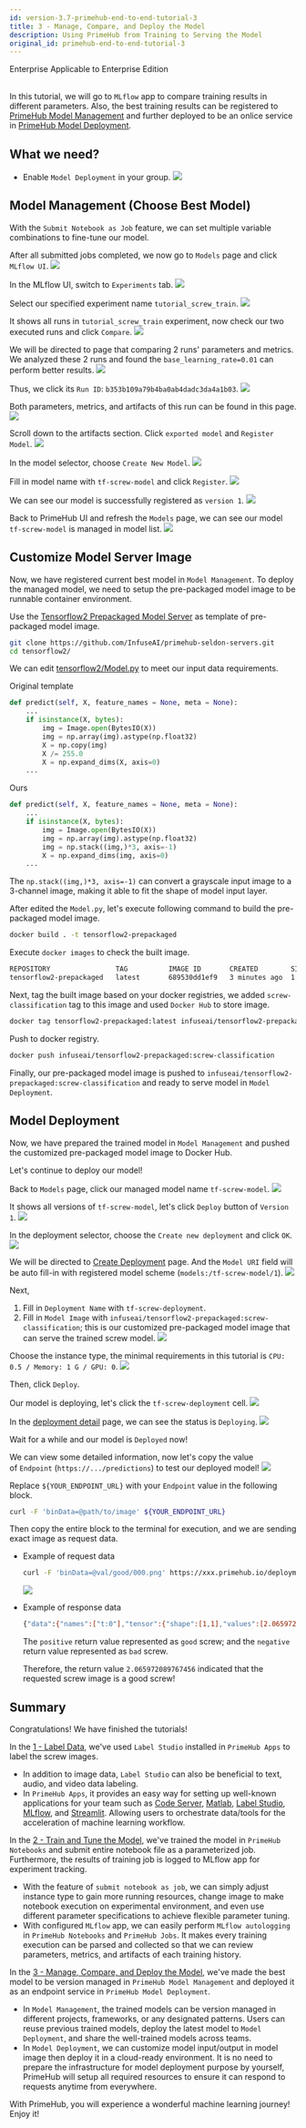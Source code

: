 ```yaml
---
id: version-3.7-primehub-end-to-end-tutorial-3
title: 3 - Manage, Compare, and Deploy the Model
description: Using PrimeHub from Training to Serving the Model
original_id: primehub-end-to-end-tutorial-3
---
```

<div class="label-sect">
  <div class="ee-only tooltip">Enterprise
    <span class="tooltiptext">Applicable to Enterprise Edition</span>
  </div>
</div>
<br>

In this tutorial, we will go to `MLflow` app to compare training results in different parameters. Also, the best training results can be registered to [PrimeHub Model Management](model-management) and further deployed to be an onlice service in [PrimeHub Model Deployment](model-deployment-feature).

## What we need?

- Enable `Model Deployment` in your group.
![](assets/primehub-end-to-end-tutorial-model-deployment.png)

## Model Management (Choose Best Model)

With the `Submit Notebook as Job` feature, we can set multiple variable combinations to fine-tune our model. 

After all submitted jobs completed, we now go to `Models` page and click `MLflow UI`.
![](assets/tutorial_models_mlflow_ui.png)

In the MLflow UI, switch to `Experiments` tab.
![](assets/tutorial_mlflow_experiments.png)

Select our specified experiment name `tutorial_screw_train`.
![](assets/tutorial_mlflow_experiment_selected.png)

It shows all runs in `tutorial_screw_train` experiment, now check our two executed runs and click `Compare`.
![](assets/tutorial_mlflow_experiment_compare.png)

We will be directed to page that comparing 2 runs' parameters and metrics. We analyzed these 2 runs and found the `base_learning_rate=0.01` can perform better results.
![](assets/tutorial_mlflow_experiment_compare_result.png)

Thus, we click its `Run ID`: `b353b109a79b4ba0ab4dadc3da4a1b03`.
![](assets/tutorial_mlflow_experiment_click_run_id.png)

Both parameters, metrics, and artifacts of this run can be found in this page.
![](assets/tutorial_mlflow_run.png)

Scroll down to the artifacts section. Click `exported model` and `Register Model`.
![](assets/tutorial_mlflow_run_register_model.png)

In the model selector, choose `Create New Model`.
![](assets/tutorial_mlflow_create_new_model.png)

Fill in model name with `tf-screw-model` and click `Register`.
![](assets/tutorial_mlflow_fill_model_name.png)

We can see our model is successfully registered as `version 1`.
![](assets/tutorial_mlflow_registered_v1.png)

Back to PrimeHub UI and refresh the `Models` page, we can see our model `tf-screw-model` is managed in model list.
![](assets/tutorial_models_managed.png)

## Customize Model Server Image

Now, we have registered current best model in `Model Management`. To deploy the managed model, we need to setup the pre-packaged model image to be runnable container environment.

Use the [Tensorflow2 Prepackaged Model Server](https://github.com/InfuseAI/primehub-seldon-servers/tree/master/tensorflow2) as template of pre-packaged model image.

```bash
git clone https://github.com/InfuseAI/primehub-seldon-servers.git
cd tensorflow2/
```

We can edit [tensorflow2/Model.py](https://github.com/InfuseAI/primehub-seldon-servers/blob/master/tensorflow2/tensorflow2/Model.py) to meet our input data requirements.

Original template
```python
def predict(self, X, feature_names = None, meta = None):
    ...
    if isinstance(X, bytes):
        img = Image.open(BytesIO(X))
        img = np.array(img).astype(np.float32)
        X = np.copy(img)
        X /= 255.0
        X = np.expand_dims(X, axis=0)
    ...
```

Ours
```python
def predict(self, X, feature_names = None, meta = None):
    ...
    if isinstance(X, bytes):
        img = Image.open(BytesIO(X))
        img = np.array(img).astype(np.float32)
        img = np.stack((img,)*3, axis=-1)
        X = np.expand_dims(img, axis=0)
    ...
```

The `np.stack((img,)*3, axis=-1)` can convert a grayscale input image to a 3-channel image, making it able to fit the shape of model input layer.

After edited the `Model.py`, let's execute following command to build the pre-packaged model image.

```bash
docker build . -t tensorflow2-prepackaged
```

Execute `docker images` to check the built image.

```bash
REPOSITORY                TAG          IMAGE ID       CREATED        SIZE
tensorflow2-prepackaged   latest       689530dd1ef9   3 minutes ago  1.67GB
```

Next, tag the built image based on your docker registries, we added `screw-classification` tag to this image and used `Docker Hub` to store image.

```bash
docker tag tensorflow2-prepackaged:latest infuseai/tensorflow2-prepackaged:screw-classification
```

Push to docker registry.

```bash
docker push infuseai/tensorflow2-prepackaged:screw-classification
```

Finally, our pre-packaged model image is pushed to `infuseai/tensorflow2-prepackaged:screw-classification` and ready to serve model in `Model Deployment`.

## Model Deployment

Now, we have prepared the trained model in `Model Management` and pushed the customized pre-packaged model image to Docker Hub.

Let's continue to deploy our model!

Back to `Models` page, click our managed model name `tf-screw-model`.
![](assets/tutorial_models_managed.png)

It shows all versions of `tf-screw-model`, let's click `Deploy` button of `Version 1`.
![](assets/tutorial_models_version.png)

In the deployment selector, choose the `Create new deployment` and click `OK`.
![](assets/tutorial_models_create_new_deployment.png)

We will be directed to [Create Deployment](model-deployment-feature#create) page. And the `Model URI` field will be auto fill-in with registered model scheme (`models:/tf-screw-model/1`).
![](assets/tutorial_deployment_model_uri.png)

Next,

1. Fill in `Deployment Name` with `tf-screw-deployment`.
2. Fill in `Model Image` with `infuseai/tensorflow2-prepackaged:screw-classification`; this is our customized pre-packaged model image that can serve the trained screw model.
![](assets/tutorial_deployment_name_model_image.png)

Choose the instance type, the minimal requirements in this tutorial is `CPU: 0.5 / Memory: 1 G / GPU: 0`.
![](assets/mdeploy_quickstart_deployresource.png)

Then, click `Deploy`.

Our model is deploying, let's click the `tf-screw-deployment` cell.
![](assets/tutorial_deployment_cell.png)

In the [deployment detail](model-deployment-feature#deployment-detail) page, we can see the status is `Deploying`.
![](assets/tutorial_deployment_deploying.png)

Wait for a while and our model is `Deployed` now!

We can view some detailed information, now let's copy the value of `Endpoint` (`https://.../predictions`) to test our deployed model!
![](assets/tutorial_deployment_deployed.png)

Replace `${YOUR_ENDPOINT_URL}` with your `Endpoint` value in the following block.

```bash
curl -F 'binData=@path/to/image' ${YOUR_ENDPOINT_URL}
```

Then copy the entire block to the terminal for execution, and we are sending exact image as request data.

- Example of request data

    ```bash
    curl -F 'binData=@val/good/000.png' https://xxx.primehub.io/deployment/tf-screw-deployment-xxxxx/api/v1.0/predictions
    ```
    ![](assets/tutorial_good_screw.png)

- Example of response data
    ```bash
    {"data":{"names":["t:0"],"tensor":{"shape":[1,1],"values":[2.065972089767456]}},"meta":{"requestPath":{"model":"infuseai/tensorflow2-prepackaged:screw-classification"}}}
    ```
    The `positive` return value represented as `good` screw; and the `negative` return value represented as `bad` screw.

    Therefore, the return value `2.065972089767456` indicated that the requested screw image is a good screw!

## Summary

Congratulations! We have finished the tutorials!

In the [1 - Label Data](primehub-end-to-end-tutorial-1), we've used `Label Studio` installed in `PrimeHub Apps` to label the screw images.
- In addition to image data, `Label Studio` can also be beneficial to text, audio, and video data labeling.
- In `PrimeHub Apps`, it provides an easy way for setting up well-known applications for your team such as [Code Server](primehub-app-builtin-code-server), [Matlab](primehub-app-builtin-matlab), [Label Studio](primehub-app-builtin-label-studio), [MLflow](primehub-app-builtin-mlflow), and [Streamlit](primehub-app-builtin-streamlit). Allowing users to orchestrate data/tools for the acceleration of machine learning workflow.

In the [2 - Train and Tune the Model](primehub-end-to-end-tutorial-2), we've trained the model in `PrimeHub Notebooks` and submit entire notebook file as a parameterized job. Furthermore, the results of training job is logged to MLflow app for experiment tracking.
- With the feature of `submit notebook as job`, we can simply adjust instance type to gain more running resources, change image to make notebook execution on experimental environment, and even use different parameter specifications to achieve flexible parameter tuning.
- With configured `MLflow` app, we can easily perform `MLflow autologging` in `PrimeHub Notebooks` and `PrimeHub Jobs`. It makes every training execution can be parsed and collected so that we can review parameters, metrics, and artifacts of each training history.

In the [3 - Manage, Compare, and Deploy the Model](primehub-end-to-end-tutorial-3), we've made the best model to be version managed in `PrimeHub Model Management` and deployed it as an endpoint service in `PrimeHub Model Deployment`.
- In `Model Management`, the trained models can be version managed in different projects, frameworks, or any designated patterns. Users can reuse previous trained models, deploy the latest model to `Model Deployment`, and share the well-trained models across teams.
- In `Model Deployment`, we can customize model input/output in model image then deploy it in a cloud-ready environment. It is no need to prepare the infrastructure for model deployment purpose by yourself, PrimeHub will setup all required resources to ensure it can respond to requests anytime from everywhere.

With PrimeHub, you will experience a wonderful machine learning journey! Enjoy it!
